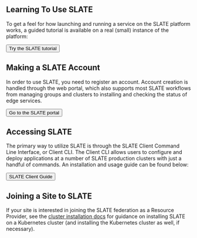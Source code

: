 ## Learning To Use SLATE

To get a feel for how launching and running a service on the SLATE platform works, a guided tutorial is available on a real (small) instance of the platform:

<div id="doc-call" class="container-fluid doc-call-container ">
    <div class="row doc-call-row">
        <div class="col-md-10 nofloat center-block">
            <div class="col-sm-9 text-center nofloat center-block">
                <a href="https://sandbox.slateci.io/" style="background-color: #fff; color: #286AC7;" role="button"><button class="btn btn-slate">Try the SLATE tutorial</button></a>
            </div>
        </div>
    </div>
</div>

## Making a SLATE Account

In order to use SLATE, you need to register an account. Account creation is handled through the web portal, which also supports most SLATE workflows from managing groups and clusters to installing and checking the status of edge services. 

<div id="doc-call" class="container-fluid doc-call-container ">
    <div class="row doc-call-row">
        <div class="col-md-10 nofloat center-block">
            <div class="col-sm-9 text-center nofloat center-block">
                <a href="https://portal.slateci.io/" style="background-color: #fff; color: #286AC7;" role="button"><button class="btn btn-slate">Go to the SLATE portal</button></a>
            </div>
        </div>
    </div>
</div>

## Accessing SLATE

The primary way to utilize SLATE is through the SLATE Client Command Line Interface, or Client CLI. The Client CLI allows users to configure and deploy applications at a number of SLATE production clusters with just a handful of commands. An installation and usage guide can be found below:

<div id="doc-call" class="container-fluid doc-call-container ">
    <div class="row doc-call-row">
        <div class="col-md-10 nofloat center-block">
            <div class="col-sm-9 text-center nofloat center-block">
                <a href="{{home}}/docs/using-slate/slate-client.html"><button class="btn btn-slate">SLATE Client Guide</button></a>    
            </div>
        </div>
    </div>
</div>

## Joining a Site to SLATE

If your site is interested in joining the SLATE federation as a Resource Provider, see the [cluster installation docs](https://slateci.io/docs/cluster-install/) for guidance on installing SLATE on a Kubernetes cluster (and installing the Kubernetes cluster as well, if necessary). 